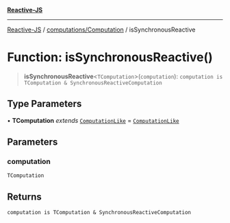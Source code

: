 [**Reactive-JS**](../../../README.md)

***

[Reactive-JS](../../../README.md) / [computations/Computation](../README.md) / isSynchronousReactive

# Function: isSynchronousReactive()

> **isSynchronousReactive**\<`TComputation`\>(`computation`): `computation is TComputation & SynchronousReactiveComputation`

## Type Parameters

• **TComputation** *extends* [`ComputationLike`](../../interfaces/ComputationLike.md) = [`ComputationLike`](../../interfaces/ComputationLike.md)

## Parameters

### computation

`TComputation`

## Returns

`computation is TComputation & SynchronousReactiveComputation`
